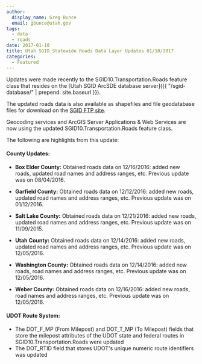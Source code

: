 ```yaml
---
author:
  display_name: Greg Bunce
  email: gbunce@utah.gov
tags:
  - data
  - roads
date: 2017-01-10
title: Utah SGID Statewide Roads Data Layer Updates 01/10/2017
categories:
  - Featured
---
```


Updates were made recently to the SGID10.Transportation.Roads feature class that resides on the [Utah SGID ArcSDE database server]({{ "/sgid-database/" | prepend: site.baseurl }}).

The updated roads data is also available as shapefiles and file geodatabase files for download on the [SGID FTP site](ftp://ftp.agrc.utah.gov/UtahSGID_Vector/UTM12_NAD83/TRANSPORTATION/PackagedData/_Statewide/UtahRoadAndHighwaySystem/).

Geocoding services and ArcGIS Server Applications & Web Services are now using the updated SGID10.Transportation.Roads feature class.

The following are highlights from this update:

#### County Updates:

- **Box Elder County:** Obtained roads data on 12/16/2016: added new roads, updated road names and address ranges, etc. Previous update was on 08/04/2016.

- **Garfield County:** Obtained roads data on 12/12/2016: added new roads, updated road names and address ranges, etc. Previous update was on 01/12/2016.

- **Salt Lake County:** Obtained roads data on 12/21/2016: added new roads, updated road names and address ranges, etc. Previous update was on 11/09/2015.

- **Utah County:** Obtained roads data on 12/14/2016: added new roads, updated road names and address ranges, etc. Previous update was on 12/05/2016.

- **Washington County:** Obtained roads data on 12/14/2016: added new roads, road names and address ranges, etc. Previous update was on 12/05/2016.

- **Weber County:** Obtained roads data on 12/16/2016: added new roads, road names and address ranges, etc. Previous update was on 12/05/2016.

#### UDOT Route System:

- The DOT_F_MP (From Milepost) and DOT_T_MP (To Milepost) fields that store the milepost attributes of the UDOT state and federal routes in SGID10.Transportation.Roads were updated
- The DOT_RTID field that stores UDOT's unique numeric route identifiers was updated
